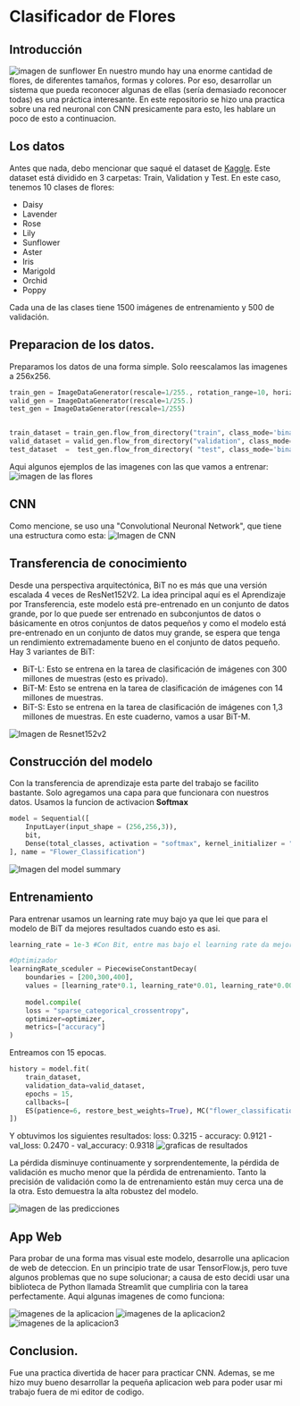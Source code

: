 # Clasificador de Flores
## Introducción
![imagen de sunflower](imagenes/flor.jpg)
En nuestro mundo hay una enorme cantidad de flores, de diferentes tamaños, formas y colores. Por eso, desarrollar un sistema 
que pueda reconocer algunas de ellas (sería demasiado reconocer todas) es una práctica interesante. En este repositorio se
hizo una practica sobre una red neuronal con CNN presicamente para esto, les hablare un poco de esto a continuacion.



## Los datos
Antes que nada, debo mencionar que saqué el dataset de [Kaggle](https://www.kaggle.com/datasets/utkarshsaxenadn/flower-classification-5-classes-roselilyetc). Este dataset está dividido en 3 carpetas: 
Train, Validation y Test. En este caso, tenemos 10 clases de flores:
- Daisy
- Lavender
- Rose
- Lily
- Sunflower
- Aster
- Iris
- Marigold
- Orchid
- Poppy

Cada una de las clases tiene 1500 imágenes de entrenamiento y 500 de validación.

## Preparacion de los datos.
Preparamos los datos de una forma simple. Solo reescalamos las imagenes a 256x256.
```python
train_gen = ImageDataGenerator(rescale=1/255., rotation_range=10, horizontal_flip=True)
valid_gen = ImageDataGenerator(rescale=1/255.)
test_gen = ImageDataGenerator(rescale=1/255)


train_dataset = train_gen.flow_from_directory("train", class_mode='binary', target_size=(256,256), shuffle=True, batch_size=32) 
valid_dataset = valid_gen.flow_from_directory("validation", class_mode='binary', target_size=(256,256), shuffle=True, batch_size=32) 
test_dataset  =  test_gen.flow_from_directory( "test", class_mode='binary', target_size=(256,256), shuffle=True, batch_size=32)
```
Aqui algunos ejemplos de las imagenes con las que vamos a entrenar:
![imagen de las flores](imagenes/flores_train.png)

## CNN
Como mencione, se uso una "Convolutional Neuronal Network", que tiene una estructura como esta:
![Imagen de CNN](imagenes/cnn.png)

## Transferencia de conocimiento
Desde una perspectiva arquitectónica, BiT no es más que una versión escalada 4 veces de ResNet152V2. 
La idea principal aquí es el Aprendizaje por Transferencia, este modelo está pre-entrenado en un conjunto de datos grande, 
por lo que puede ser entrenado en subconjuntos de datos o básicamente en otros conjuntos de datos pequeños y 
como el modelo está pre-entrenado en un conjunto de datos muy grande, se espera que tenga un rendimiento 
extremadamente bueno en el conjunto de datos pequeño. Hay 3 variantes de BiT:
- BiT-L: Esto se entrena en la tarea de clasificación de imágenes con 300 millones de muestras (esto es privado).
- BiT-M: Esto se entrena en la tarea de clasificación de imágenes con 14 millones de muestras.
- BiT-S: Esto se entrena en la tarea de clasificación de imágenes con 1,3 millones de muestras.
En este cuaderno, vamos a usar BiT-M.

![Imagen de Resnet152v2](imagenes/resnet.png)

## Construcción del modelo
Con la transferencia de aprendizaje esta parte del trabajo se facilito bastante. Solo agregamos una capa para que funcionara
con nuestros datos. Usamos la funcion de activacion **Softmax**
```python
model = Sequential([
    InputLayer(input_shape = (256,256,3)),
    bit,
    Dense(total_classes, activation = "softmax", kernel_initializer = "zeros")
], name = "Flower_Classification")
```
![Imagen del model summary](imagenes/model_summary.png)

## Entrenamiento
Para entrenar usamos un learning rate muy bajo ya que lei que para el modelo de BiT da mejores resultados cuando esto es asi.
```python
learning_rate = 1e-3 #Con Bit, entre mas bajo el learning rate da mejores resultados.

#Optimizador
learningRate_sceduler = PiecewiseConstantDecay(
    boundaries = [200,300,400],
    values = [learning_rate*0.1, learning_rate*0.01, learning_rate*0.001, learning_rate*0.0001]
    
    model.compile(
    loss = "sparse_categorical_crossentropy",
    optimizer=optimizer,
    metrics=["accuracy"]
)
```
Entreamos con 15 epocas.
```python
history = model.fit(
    train_dataset,
    validation_data=valid_dataset,
    epochs = 15,
    callbacks=[
    ES(patience=6, restore_best_weights=True), MC("flower_classification"+".h5", save_best_only=True)
])
```
Y obtuvimos los siguientes resultados: loss: 0.3215 - accuracy: 0.9121 - val_loss: 0.2470 - val_accuracy: 0.9318
![graficas de resultados](imagenes/grafica.png)

La pérdida disminuye continuamente y sorprendentemente, la pérdida de validación es mucho menor que la pérdida de entrenamiento. 
Tanto la precisión de validación como la de entrenamiento están muy cerca una de la otra. 
Esto demuestra la alta robustez del modelo.

![imagen de las predicciones](imagenes/resultados.png)

## App Web
Para probar de una forma mas visual este modelo, desarrolle una aplicacion de web de deteccion. En un principio trate de usar
TensorFlow.js, pero tuve algunos problemas que no supe solucionar; a causa de esto decidi usar una biblioteca de Python llamada Streamlit
que cumpliria con la tarea perfectamente. Aqui algunas imagenes de como funciona:

![imagenes de la aplicacion](imagenes/app1.png)
![imagenes de la aplicacion2](imagenes/app2.png)
![imagenes de la aplicacion3](imagenes/app3.png)

## Conclusion.
Fue una practica divertida de hacer para practicar CNN. Ademas, se me hizo muy bueno desarrollar la pequeña aplicacion web 
para poder usar mi trabajo fuera de mi editor de codigo.

